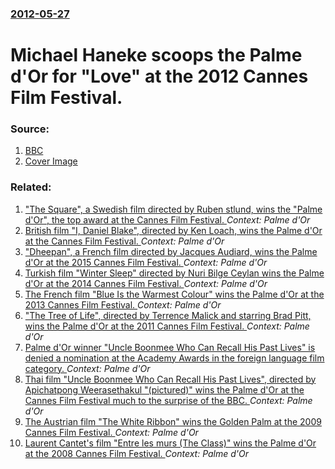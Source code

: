 ### [2012-05-27](/news/2012/05/27/index.md)

# Michael Haneke scoops the Palme d'Or for "Love" at the 2012 Cannes Film Festival. 




### Source:

1. [BBC](http://www.bbc.co.uk/news/entertainment-arts-18230598)
1. [Cover Image](http://ichef-1.bbci.co.uk/news/1024/media/images/60522000/jpg/_60522417_014868524-1.jpg)

### Related:

1. ["The Square", a Swedish film directed by Ruben stlund, wins the "Palme d'Or", the top award at the Cannes Film Festival. ](/news/2017/05/28/the-square-a-swedish-film-directed-by-ruben-ostlund-wins-the-palme-d-or-the-top-award-at-the-cannes-film-festival.md) _Context: Palme d'Or_
2. [British film "I, Daniel Blake", directed by Ken Loach, wins the Palme d'Or at the Cannes Film Festival. ](/news/2016/05/22/british-film-i-daniel-blake-directed-by-ken-loach-wins-the-palme-d-or-at-the-cannes-film-festival.md) _Context: Palme d'Or_
3. ["Dheepan", a French film directed by Jacques Audiard, wins the Palme d'Or at the 2015 Cannes Film Festival. ](/news/2015/05/24/dheepan-a-french-film-directed-by-jacques-audiard-wins-the-palme-d-or-at-the-2015-cannes-film-festival.md) _Context: Palme d'Or_
4. [Turkish film "Winter Sleep" directed by Nuri Bilge Ceylan wins the Palme d'Or at the 2014 Cannes Film Festival. ](/news/2014/05/24/turkish-film-winter-sleep-directed-by-nuri-bilge-ceylan-wins-the-palme-d-or-at-the-2014-cannes-film-festival.md) _Context: Palme d'Or_
5. [The French film "Blue Is the Warmest Colour" wins the Palme d'Or at the 2013 Cannes Film Festival. ](/news/2013/05/26/the-french-film-blue-is-the-warmest-colour-wins-the-palme-d-or-at-the-2013-cannes-film-festival.md) _Context: Palme d'Or_
6. ["The Tree of Life", directed by Terrence Malick and starring Brad Pitt, wins the Palme d'Or at the 2011 Cannes Film Festival. ](/news/2011/05/22/the-tree-of-life-directed-by-terrence-malick-and-starring-brad-pitt-wins-the-palme-d-or-at-the-2011-cannes-film-festival.md) _Context: Palme d'Or_
7. [Palme d'Or winner "Uncle Boonmee Who Can Recall His Past Lives" is denied a nomination at the Academy Awards in the foreign language film category. ](/news/2011/01/20/palme-d-or-winner-uncle-boonmee-who-can-recall-his-past-lives-is-denied-a-nomination-at-the-academy-awards-in-the-foreign-language-film-ca.md) _Context: Palme d'Or_
8. [Thai film "Uncle Boonmee Who Can Recall His Past Lives", directed by Apichatpong Weerasethakul "(pictured)" wins the Palme d'Or at the Cannes Film Festival much to the surprise of the BBC. ](/news/2010/05/23/thai-film-uncle-boonmee-who-can-recall-his-past-lives-directed-by-apichatpong-weerasethakul-pictured-wins-the-palme-d-or-at-the-canne.md) _Context: Palme d'Or_
9. [ The Austrian film "The White Ribbon" wins the Golden Palm at the 2009 Cannes Film Festival. ](/news/2009/05/24/the-austrian-film-the-white-ribbon-wins-the-golden-palm-at-the-2009-cannes-film-festival.md) _Context: Palme d'Or_
10. [ Laurent Cantet's film "Entre les murs (The Class)" wins the Palme d'Or at the 2008 Cannes Film Festival. ](/news/2008/05/25/laurent-cantet-s-film-entre-les-murs-the-class-wins-the-palme-d-or-at-the-2008-cannes-film-festival.md) _Context: Palme d'Or_
